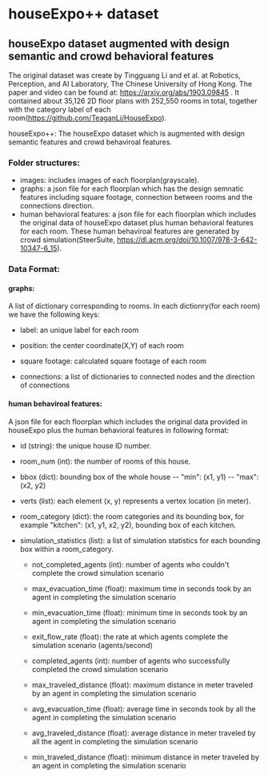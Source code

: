 # houseExpo++ dataset
## houseExpo dataset augmented with design semantic and crowd behavioral features

The original dataset was create by Tingguang Li and et al. at Robotics, Perception, and AI Laboratory, The Chinese University of Hong Kong. The paper and video can be found at: https://arxiv.org/abs/1903.09845 . It contained about 35,126 2D floor plans with 252,550 rooms in total, together with the category label of each room(https://github.com/TeaganLi/HouseExpo).

houseExpo++: The houseExpo dataset which is augmented with design semantic features and crowd behaviroal features.

### Folder structures:
- images: includes images of each floorplan(grayscale).
- graphs: a json file for each floorplan which has the design semnatic features including square footage, connection between rooms and the connections direction.
- human behavioral features: a json file for each floorplan which includes the original data of houseExpo dataset plus human behavioral features for each room. These human behaviroal features are generated by crowd simulation(SteerSuite, https://dl.acm.org/doi/10.1007/978-3-642-10347-6_15).

### Data Format:
#### graphs:
A list of dictionary corresponding to rooms. In each dictionry(for each room) we have the following keys:
- label: an unique label for each room

- position: the center coordinate(X,Y) of each room

- square footage: calculated square footage of each room

- connections: a list of dictionaries to connected nodes and the direction of connections

#### human behaviroal features:
A json file for each floorplan which includes the original data provided in houseExpo plus the human behavioral features in following format: 

- id (string): the unique house ID number.

- room_num (int): the number of rooms of this house.

- bbox (dict): bounding box of the whole house
  -- "min": (x1, y1)
  -- "max": (x2, y2)

- verts (list): each element (x, y) represents a vertex location (in meter).

- room_category (dict): the room categories and its bounding box, for example "kitchen": (x1, y1, x2, y2), bounding box of each kitchen.

- simulation_statistics (list): a list of simulation statistics for each bounding box within a room_category. 

  - not_completed_agents (int): number of agents who couldn't complete the crowd simulation scenario

  - max_evacuation_time (float): maximum time in seconds took by an agent in completing the simulation scenario

  - min_evacuation_time (float): minimum time in seconds took by an agent in completing the simulation scenario 

  - exit_flow_rate (float): the rate at which agents complete the simulation scenario (agents/second)

  - completed_agents (int): number of agents who successfully completed the crowd simulation scenario

  - max_traveled_distance (float): maximum distance in meter traveled by an agent in completing the simulation scenario

  - avg_evacuation_time (float): average time in seconds took by all the agent in completing the simulation scenario

  - avg_traveled_distance (float): average distance in meter traveled by all the agent in completing the simulation scenario

  - min_traveled_distance (float): minimum distance in meter traveled by an agent in completing the simulation scenario 

